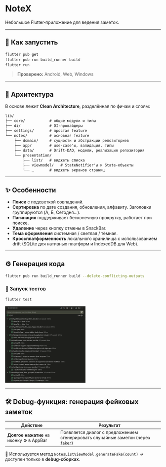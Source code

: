 # NoteX

Небольшое Flutter‑приложение для ведения заметок.

---

## 🚀 Как запустить

```bash
flutter pub get
flutter pub run build_runner build
flutter run
```

> **Проверено:** Android, Web, Windows

---
## 🧱 Архитектура

В основе лежит **Clean Architecture**, разделённая по фичам и слоям:

```
lib/
├── core/           # общие модули и типы
├── di/             # DI-провайдеры
├── settings/       # простая feature
└── notes/          # основная feature
    ├── domain/     # сущности и абстракции репозиториев
    ├── app/        # use-case'ы, валидация, типы
    ├── data/       # Drift-DAO, модели, реализация репозитория
    └── presentation/
        ├── list/   # виджеты списка
        ├── viewmodel/   # StateNotifier'ы и State-объекты
        └── …       # виджеты экранов страниц
```

---

## ✨ Особенности

- **Поиск** с подсветкой совпадений.
- **Сортировка** по дате создания, обновления, алфавиту. Заголовки группируются (A, Б, Сегодня…).
- **Пагинация** поддерживает бесконечную прокрутку, работает при поиске.
- **Удаление** через кнопку отмены в SnackBar.
- **Тема оформления** системная / светлая / тёмная.
- **Кроссплатформенность** локального хранилища с использованием drift (SQLite для нативных платформ и IndexedDB для Web).

---

## ⚙️ Генерация кода

```bash
flutter pub run build_runner build --delete-conflicting-outputs
```

### 🧪 Запуск тестов

```bash
flutter test
```

<p>
  <img src="docs/screenshots/test_results.png" width="260">
</p>

---

## 🛠️ Debug‑функция: генерация фейковых заметок

| Действие                                 | Результат                                                                                                          |
| ---------------------------------------- | ------------------------------------------------------------------------------------------------------------------ |
| **Долгое нажатие** на иконку ⚙️ в AppBar | Появляется диалог с предложением сгенерировать случайные заметки (через [`faker`](https://pub.dev/packages/faker)) |

📎 Используется метод `NotesListViewModel.generateFake(count)`
→ доступен только в **debug‑сборках**.